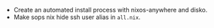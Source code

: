 - Create an automated install process with nixos-anywhere and disko.
- Make sops nix hide ssh user alias in `all.nix`.

